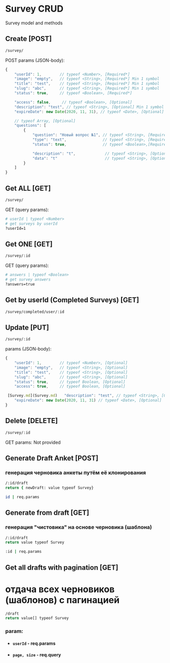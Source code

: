 # Survey CRUD

Survey model and methods

## Create [POST]

```bash
/survey/
```

POST params (JSON-body):

```js
{
    "userId": 1,        // typeof <Number>, [Required*]
    "image": "empty",   // typeof <String>, [Required*] Min 1 symbol
    "title": "test",    // typeof <String>, [Required*] Min 1 symbol
    "slug": "abc",      // typeof <String>, [Required*] Min 1 symbol
    "status": true,     // typeof <Boolean>, [Required*]

    "access": false,     // typeof <Boolean>, [Optional]
    "description": "test", // typeof <String>, [Optional] Min 1 symbol
    "expireDate": new Date(2020, 11, 31), // typeof <Date>, [Optional]

    // typeof Array, [Optional]
    "questions": [
        {
            "question": "Новый вопрос №1", // typeof <String>, [Required* (if item provided)]
            "type": "text",                // typeof <String>, [Required* (if item provided)]
            "status": true,                // typeof <Boolean>,[Required* (if item provided)]

            "description": "t",             // typeof <String>, [Optional] Min 1 symbol
            "data": "t"                     // typeof <String>, [Optional] Min 1 symbol
        }
    ]
}
```

## Get ALL [GET]

```bash
/survey/
```

GET (query params):

```bash
# userId | typeof <Number>
# get surveys by userId
?userId=1
```

## Get ONE [GET]

```bash
/survey/:id
```

GET (query params):

```bash
# answers | typeof <Boolean>
# get survey answers
?answers=true
```

## Get by userId (Completed Surveys) [GET]

```bash
/survey/completed/user/:id
```

## Update [PUT]

```bash
/survey/:id
```

params (JSON-body):

```js
{
    "userId": 1,        // typeof <Number>, [Optional]
    "image": "empty",   // typeof <String>, [Optional]
    "title": "test",    // typeof <String>, [Optional]
    "slug": "abc",      // typeof <String>, [Optional]
    "status": true,     // typeof Boolean, [Optional]
    "access": true,     // typeof Boolean, [Optional]

 [Survey.md](Survey.md)   "description": "test", // typeof <String>, [Optional]
    "expireDate": new Date(2020, 11, 31) // typeof <Date>, [Optional]
}
```

## Delete [DELETE]

```bash
/survey/:id
```

GET params: Not provided

## Generate Draft Anket [POST]
### генерация черновика анкеты путём её клонирования
```bash
/:id/draft
return { newDraft: value typeof Survey}
```
```bash
id | req.params
```

## Generate from draft [GET]
### генерация "чистовика" на основе черновика (шаблона)
```bash
/:id/draft
return value typeof Survey
```
```bash
:id | req.params
```

## Get all drafts with pagination [GET]
# отдача всех черновиков (шаблонов) с пагинацией

```bash
/draft
return value[] typeof Survey
```
### param:
- #### `userId` - req.params
- #### `page, size` - req.query
